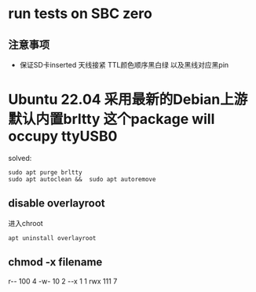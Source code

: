 # run tests on SBC zero

## 注意事项
* 保证SD卡inserted 天线接紧 TTL颜色顺序黑白绿 以及黑线对应黑pin
# Ubuntu 22.04 采用最新的Debian上游 默认内置brltty 这个package will occupy ttyUSB0  
solved:  
```
sudo apt purge brltty
sudo apt autoclean &&  sudo apt autoremove
```
## disable overlayroot  
进入chroot  
```
apt uninstall overlayroot 
```
## chmod -x filename  
r-- 100 4
-w-  10 2
--x   1 1
rwx 111 7

